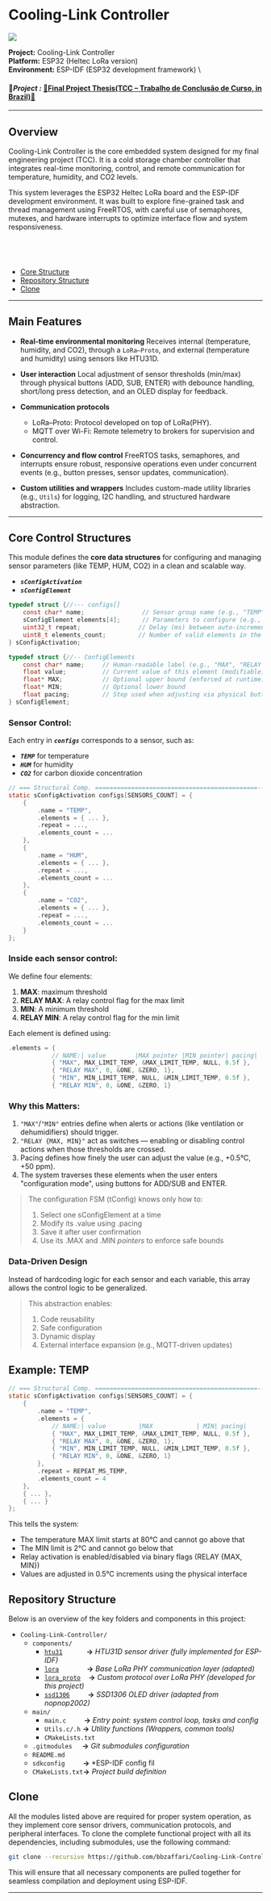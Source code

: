 # Cooling-Link Controller
 [![](https://img.shields.io/badge/status-stable%20%7C%20refactoring%20in%20progress-green.svg)](https://github.com/bbzaffari/Cooling-Link-Controller)

**Project:** Cooling-Link Controller \
**Platform:** ESP32 (Heltec LoRa version) \
**Environment:** ESP-IDF (ESP32 development framework) \

#### 🔗***Project :*** [🔗Final Project Thesis(TCC – Trabalho de Conclusão de Curso, in Brazil)🔗](https://github.com/bbzaffari/TCC-Final-Project-Thesis)

---

## Overview

Cooling-Link Controller is the core embedded system designed for my final engineering project (TCC). It is a cold storage chamber controller that integrates real-time monitoring, control, and remote communication for temperature, humidity, and CO2 levels.

This system leverages the ESP32 Heltec LoRa board and the ESP-IDF development environment. It was built to explore fine-grained task and thread management using FreeRTOS, with careful use of semaphores, mutexes, and hardware interrupts to optimize interface flow and system responsiveness.

​ 
---

- [Core Structure](#core-structure)
- [Repository Structure](#repository-structure)
- [Clone](#clone)
---
## Main Features

* **Real-time environmental monitoring**
Receives internal (temperature, humidity, and CO2), through a `LoRa–Proto`, and external (temperature and humidity) using sensors like HTU31D.

* **User interaction**
  Local adjustment of sensor thresholds (min/max) through physical buttons (ADD, SUB, ENTER) with debounce handling, short/long press detection, and an OLED display for feedback.

* **Communication protocols**

  * LoRa–Proto: Protocol developed on top of LoRa(PHY).
  * MQTT over Wi-Fi: Remote telemetry to brokers for supervision and control.

* **Concurrency and flow control**
  FreeRTOS tasks, semaphores, and interrupts ensure robust, responsive operations even under concurrent events (e.g., button presses, sensor updates, communication).

* **Custom utilities and wrappers**
  Includes custom-made utility libraries (e.g., `Utils`) for logging, I2C handling, and structured hardware abstraction.

---

## Core Control Structures

This module defines the **core data structures** for configuring and managing sensor parameters (like TEMP, HUM, CO2) in a clean and scalable way.
- ***`sConfigActivation`***
- ***`sConfigElement`***

```c
typedef struct {//--- configs[]
    const char* name;                // Sensor group name (e.g., "TEMP")
    sConfigElement elements[4];      // Parameters to configure (e.g., MAX, MIN, relays)
    uint32_t repeat;                // Delay (ms) between auto-increments during long press
    uint8_t elements_count;         // Number of valid elements in the array
} sConfigActivation;

typedef struct {//-- ConfigElements
    const char* name;     // Human-readable label (e.g., "MAX", "RELAY MIN")
    float value;          // Current value of this element (modifiable)
    float* MAX;           // Optional upper bound (enforced at runtime)
    float* MIN;           // Optional lower bound
    float pacing;         // Step used when adjusting via physical buttons
} sConfigElement;

```
### Sensor Control:

Each entry in ***`configs`*** corresponds to a sensor, such as:
- ***`TEMP`*** for temperature 
- ***`HUM`*** for humidity 
- ***`CO2`*** for carbon dioxide concentration 

```c
// === Structural Comp. =============================================----------
static sConfigActivation configs[SENSORS_COUNT] = {
    {
        .name = "TEMP",
        .elements = { ... },
        .repeat = ...,
        .elements_count = ...
    },
    {
        .name = "HUM",
        .elements = { ... },
        .repeat = ...,
        .elements_count = ...
    },
    {
        .name = "CO2",
        .elements = { ... },
        .repeat = ...,
        .elements_count = ...
    }
};
```

### Inside each sensor control:

We define four elements:
1. **MAX**: maximum threshold
2. **RELAY MAX**: A relay control flag for the max limit
3. **MIN**: A minimum threshold
4. **RELAY MIN**: A relay control flag for the min limit

Each element is defined using:

```c
.elements = {
            // NAME:| value        |MAX pointer |MIN pointer| pacing|
            { "MAX", MAX_LIMIT_TEMP, &MAX_LIMIT_TEMP, NULL, 0.5f },
            { "RELAY MAX", 0, &ONE, &ZERO, 1},
            { "MIN", MIN_LIMIT_TEMP, NULL, &MIN_LIMIT_TEMP, 0.5f },
            { "RELAY MIN", 0, &ONE, &ZERO, 1}
````

### Why this Matters:
1. `"MAX"`/`"MIN"` entries define when alerts or actions (like ventilation or dehumidifiers) should trigger. 
2. `"RELAY {MAX, MIN}"` act as switches — enabling or disabling control actions when those thresholds are crossed.
3. Pacing defines how finely the user can adjust the value (e.g., +0.5°C, +50 ppm).
4. The system traverses these elements when the user enters "configuration mode", using buttons for ADD/SUB and ENTER.

> The configuration FSM (tConfig) knows only how to:
> 1. Select one sConfigElement at a time
> 2. Modify its .value using .pacing
> 3. Save it after user confirmation
> 4. Use its .MAX and .MIN *pointers* to enforce safe bounds

### Data-Driven Design
Instead of hardcoding logic for each sensor and each variable, this array allows the control logic to be generalized.
  
> This abstraction enables:
> 1. Code reusability
> 2. Safe configuration
> 3. Dynamic display
> 4. External interface expansion (e.g., MQTT-driven updates)

## Example: TEMP

```c
// === Structural Comp. =============================================----------
static sConfigActivation configs[SENSORS_COUNT] = {
    {
        .name = "TEMP",
        .elements = {
            // NAME:| value         |MAX            | MIN| pacing|
            { "MAX", MAX_LIMIT_TEMP, &MAX_LIMIT_TEMP, NULL, 0.5f },
            { "RELAY MAX", 0, &ONE, &ZERO, 1},
            { "MIN", MIN_LIMIT_TEMP, NULL, &MIN_LIMIT_TEMP, 0.5f },
            { "RELAY MIN", 0, &ONE, &ZERO, 1}
        },
        .repeat = REPEAT_MS_TEMP,
        .elements_count = 4
    },
    { ... },
    { ... }
};
```

This tells the system:
- The temperature MAX limit starts at 80°C and cannot go above that
- The MIN limit is 2°C and cannot go below that
- Relay activation is enabled/disabled via binary flags (RELAY {MAX, MIN})
- Values are adjusted in 0.5°C increments using the physical interface

## Repository Structure

Below is an overview of the key folders and components in this project:

- `Cooling-Link-Controller/`
  - `components/`
    - [`htu31`](https://github.com/bbzaffari/HTU-31D-ESP-IDF-C) &nbsp;&nbsp;&nbsp;&nbsp;&nbsp;&nbsp;&nbsp;&nbsp;&nbsp;&nbsp;&nbsp;**->** *HTU31D sensor driver (fully implemented for ESP-IDF)*
    - [`lora`](https://github.com/bbzaffari/lora-phy) &nbsp;&nbsp;&nbsp;&nbsp;&nbsp;&nbsp;&nbsp;&nbsp;&nbsp;&nbsp;&nbsp;&nbsp;&nbsp;**->** *Base LoRa PHY communication layer (adapted)*
    - [`lora_proto`](https://github.com/bbzaffari/LoRa-Protocol-ESP-IDF) &nbsp;&nbsp;&nbsp;**->** *Custom protocol over LoRa PHY (developed for this project)*
    - [`ssd1306`](https://github.com/bbzaffari/esp-idf-ssd1306-Minimal-Version) &nbsp;&nbsp;&nbsp;&nbsp;&nbsp;&nbsp;&nbsp;&nbsp;**->** *SSD1306 OLED driver (adapted from nopnop2002)*
  - `main/`
    - `main.c` &nbsp;&nbsp;&nbsp;&nbsp;&nbsp;&nbsp;&nbsp; **->** *Entry point: system control loop, tasks and config*
    - `Utils.c/.h` **->** *Utility functions (Wrappers, common tools)*
    - `CMakeLists.txt`
  - `.gitmodules` &nbsp;&nbsp;&nbsp;&nbsp;**->** *Git submodules configuration*  
  - `README.md`  
  - `sdkconfig` &nbsp;&nbsp;&nbsp;&nbsp;&nbsp;&nbsp;&nbsp;&nbsp;**->** *ESP-IDF config fil  
  - `CMakeLists.txt`**->** *Project build definition*

## Clone
All the modules listed above are required for proper system operation, as they implement core sensor drivers, communication protocols, and peripheral interfaces. To clone the complete functional project with all its dependencies, including submodules, use the following command:
```bash
git clone --recursive https://github.com/bbzaffari/Cooling-Link-Controller
```
This will ensure that all necessary components are pulled together for seamless compilation and deployment using ESP-IDF.

---
